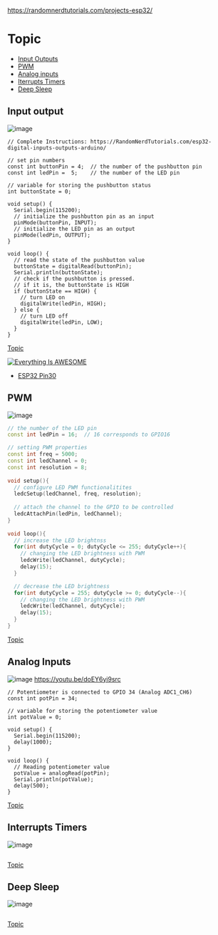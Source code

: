 https://randomnerdtutorials.com/projects-esp32/
# Topic<a id='0'></a>
* [Input Outputs](#1)
* [PWM](#2)
* [Analog inputs](#3)
* [Iterrupts Timers](#4)
* [Deep Sleep](#5)

## Input output<a id='1'></a>
![image](https://user-images.githubusercontent.com/60011264/163699930-b38f96b5-03a7-4efd-936f-dbf42315ca7c.png)

```
// Complete Instructions: https://RandomNerdTutorials.com/esp32-digital-inputs-outputs-arduino/

// set pin numbers
const int buttonPin = 4;  // the number of the pushbutton pin
const int ledPin =  5;    // the number of the LED pin

// variable for storing the pushbutton status 
int buttonState = 0;

void setup() {
  Serial.begin(115200);  
  // initialize the pushbutton pin as an input
  pinMode(buttonPin, INPUT);
  // initialize the LED pin as an output
  pinMode(ledPin, OUTPUT);
}

void loop() {
  // read the state of the pushbutton value
  buttonState = digitalRead(buttonPin);
  Serial.println(buttonState);
  // check if the pushbutton is pressed.
  // if it is, the buttonState is HIGH
  if (buttonState == HIGH) {
    // turn LED on
    digitalWrite(ledPin, HIGH);
  } else {
    // turn LED off
    digitalWrite(ledPin, LOW);
  }
}
```
[Topic](#0)

[![Everything Is AWESOME](http://i.imgur.com/Ot5DWAW.png)](https://youtu.be/StTqXEQ2l-Y?t=35s "Everything Is AWESOME")

* [ESP32 Pin30](https://github.com/SittidechL/Documents/blob/main/ESP32/arduino/pin.md)

## PWM<a id='2'></a>
![image](https://user-images.githubusercontent.com/60011264/163656438-23070075-f013-4785-9bdd-573bb49d7a30.png)

```arduino.ino
// the number of the LED pin
const int ledPin = 16;  // 16 corresponds to GPIO16

// setting PWM properties
const int freq = 5000;
const int ledChannel = 0;
const int resolution = 8;
 
void setup(){
  // configure LED PWM functionalitites
  ledcSetup(ledChannel, freq, resolution);
  
  // attach the channel to the GPIO to be controlled
  ledcAttachPin(ledPin, ledChannel);
}
 
void loop(){
  // increase the LED brightnss
  for(int dutyCycle = 0; dutyCycle <= 255; dutyCycle++){   
    // changing the LED brightness with PWM
    ledcWrite(ledChannel, dutyCycle);
    delay(15);
  }

  // decrease the LED brightness
  for(int dutyCycle = 255; dutyCycle >= 0; dutyCycle--){
    // changing the LED brightness with PWM
    ledcWrite(ledChannel, dutyCycle);   
    delay(15);
  }
}
```
[Topic](#0)

## Analog Inputs<a id='3'></a>
![image](https://user-images.githubusercontent.com/60011264/163700286-73d3f76a-b30f-45cd-86d0-de531e4a2196.png)
https://youtu.be/doEY6yi9src
```
// Potentiometer is connected to GPIO 34 (Analog ADC1_CH6) 
const int potPin = 34;

// variable for storing the potentiometer value
int potValue = 0;

void setup() {
  Serial.begin(115200);
  delay(1000);
}

void loop() {
  // Reading potentiometer value
  potValue = analogRead(potPin);
  Serial.println(potValue);
  delay(500);
}
```

[Topic](#0)


## Interrupts Timers<a id='4'></a>
![image](https://user-images.githubusercontent.com/60011264/163700136-122b3202-e9d5-45e3-aebc-6928cc67da85.png)
```

```

[Topic](#0)


## Deep Sleep<a id='5'></a>
![image](https://user-images.githubusercontent.com/60011264/163700136-122b3202-e9d5-45e3-aebc-6928cc67da85.png)
```

```

[Topic](#0)


